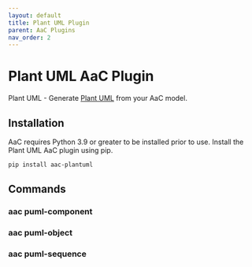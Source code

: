 ```yaml
---
layout: default
title: Plant UML Plugin
parent: AaC Plugins
nav_order: 2
---
```


# Plant UML AaC Plugin

Plant UML - Generate [Plant UML](https://plantuml.com/) from your AaC model. 

## Installation
AaC requires Python 3.9 or greater to be installed prior to use.  Install the Plant UML AaC plugin using pip.
```bash
pip install aac-plantuml
```

## Commands

### aac puml-component

### aac puml-object

### aac puml-sequence
